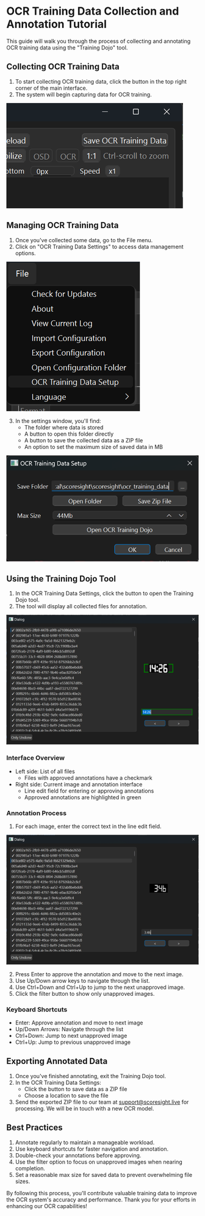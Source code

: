 # OCR Training Data Collection and Annotation Tutorial

This guide will walk you through the process of collecting and annotating OCR training data using the "Training Dojo" tool.

## Collecting OCR Training Data

1. To start collecting OCR training data, click the button in the top right corner of the main interface.
2. The system will begin capturing data for OCR training.

![alt text](image-24.png)

## Managing OCR Training Data

1. Once you've collected some data, go to the File menu.
2. Click on "OCR Training Data Settings" to access data management options.

![alt text](image-25.png)

3. In the settings window, you'll find:
   - The folder where data is stored
   - A button to open this folder directly
   - A button to save the collected data as a ZIP file
   - An option to set the maximum size of saved data in MB

![alt text](image-26.png)

## Using the Training Dojo Tool

1. In the OCR Training Data Settings, click the button to open the Training Dojo tool.
2. The tool will display all collected files for annotation.

![alt text](image-27.png)

### Interface Overview

- Left side: List of all files
  - Files with approved annotations have a checkmark
- Right side: Current image and annotation interface
  - Line edit field for entering or approving annotations
  - Approved annotations are highlighted in green

### Annotation Process

1. For each image, enter the correct text in the line edit field.

![alt text](image-28.png)

2. Press Enter to approve the annotation and move to the next image.
3. Use Up/Down arrow keys to navigate through the list.
4. Use Ctrl+Down and Ctrl+Up to jump to the next unapproved image.
5. Click the filter button to show only unapproved images.

### Keyboard Shortcuts

- Enter: Approve annotation and move to next image
- Up/Down Arrows: Navigate through the list
- Ctrl+Down: Jump to next unapproved image
- Ctrl+Up: Jump to previous unapproved image

## Exporting Annotated Data

1. Once you've finished annotating, exit the Training Dojo tool.
2. In the OCR Training Data Settings:
   - Click the button to save data as a ZIP file
   - Choose a location to save the file
3. Send the exported ZIP file to our team at [support@scoresight.live](mailto:support@scoresight.live) for processing. We will be in touch with a new OCR model.

## Best Practices

1. Annotate regularly to maintain a manageable workload.
2. Use keyboard shortcuts for faster navigation and annotation.
3. Double-check your annotations before approving.
4. Use the filter option to focus on unapproved images when nearing completion.
5. Set a reasonable max size for saved data to prevent overwhelming file sizes.

By following this process, you'll contribute valuable training data to improve the OCR system's accuracy and performance. Thank you for your efforts in enhancing our OCR capabilities!